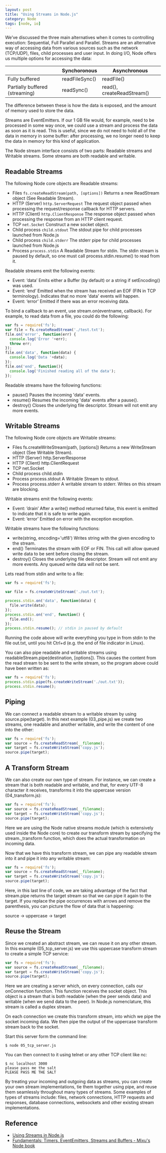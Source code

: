 ```yaml
---
layout: post
title: "Using Streams in Node.js"
category: Node
tags: [node, io]
--- 
```


We’ve discussed the three main alternatives when it comes to controlling execution: Sequential, Full Parallel and Parallel. Streams are an alternative way of accessing data from various sources such as the network (TCP/UDP), files, child processes and user input. In doing I/O, Node offers us multiple options for accessing the data:

&nbsp; | Synchoronous |   Asynchronous
------|--------|-------------------
Fully buffered  |readFileSync()  |readFile()
Partially buffered (streaming)  |readSync()  | read(), createReadStream()

The difference between these is how the data is exposed, and the amount of memory used to store the data.

Streams are EventEmitters. If our 1 GB file would, for example, need to be processed in some way once, we could use a stream and process the data as soon as it is read. This is useful, since we do not need to hold all of the data in memory in some buffer: after processing, we no longer need to keep the data in memory for this kind of application.

The Node stream interface consists of two parts: Readable streams and Writable streams. Some streams are both readable and writable.

<!--more-->

## Readable Streams

The following Node core objects are Readable streams:

- Files `fs.createReadStream(path, [options])`  Returns a new ReadStream object (See Readable Stream).
- HTTP (Server) `http.ServerRequest`    The request object passed when processing the request/response callback for HTTP servers.
- HTTP (Client) `http.ClientResponse`   The response object passed when processing the response from an HTTP client request.
- TCP `net.Socket`  Construct a new socket object.
- Child process   `child.stdout`    The stdout pipe for child processes launched from Node.js
- Child process   `child.stderr`    The stderr pipe for child processes launched from Node.js
- Process `process.stdin`   A Readable Stream for stdin. The stdin stream is paused by default, so one must call process.stdin.resume() to read from it.


Readable streams emit the following events:

- Event: ‘data’   Emits either a Buffer (by default) or a string if setEncoding() was used.
- Event: ‘end’    Emitted when the stream has received an EOF (FIN in TCP terminology). Indicates that no more 'data' events will happen.
- Event: ‘error’  Emitted if there was an error receiving data.

To bind a callback to an event, use stream.on(eventname, callback). For example, to read data from a file, you could do the following:

```js
var fs = require('fs');
var file = fs.createReadStream('./test.txt');
file.on('error', function(err) {
  console.log('Error '+err);
  throw err;
});
file.on('data', function(data) {
  console.log('Data '+data);
});
file.on('end', function(){
  console.log('Finished reading all of the data');
});
```

Readable streams have the following functions:

- pause() Pauses the incoming 'data' events.
- resume()    Resumes the incoming 'data' events after a pause().
- destroy()   Closes the underlying file descriptor. Stream will not emit any more events.

## Writable Streams

The following Node core objects are Writable streams:

- Files   fs.createWriteStream(path, [options])   Returns a new WriteStream object (See Writable Stream).
- HTTP (Server)   http.ServerResponse 
- HTTP (Client)   http.ClientRequest  
- TCP net.Socket  
- Child process   child.stdin 
- Process process.stdout  A Writable Stream to stdout.
- Process process.stderr  A writable stream to stderr. Writes on this stream are blocking.

Writable streams emit the following events:

- Event: ’drain’  After a write() method returned false, this event is emitted to indicate that it is safe to write again.
- Event: ’error’  Emitted on error with the exception exception.

Writable streams have the following functions:

- write(string, encoding='utf8')  Writes string with the given encoding to the stream.
- end()   Terminates the stream with EOF or FIN. This call will allow queued write data to be sent before closing the stream.
- destroy()   Closes the underlying file descriptor. Stream will not emit any more events. Any queued write data will not be sent.

Lets read from stdin and write to a file:

```js
var fs = require('fs');

var file = fs.createWriteStream('./out.txt');

process.stdin.on('data', function(data) {
  file.write(data);
});
process.stdin.on('end', function() {
  file.end();
});
process.stdin.resume(); // stdin in paused by default
```


Running the code above will write everything you type in from stdin to the file out.txt, until you hit Ctrl+d (e.g. the end of file indicator in Linux).

You can also pipe readable and writable streams using readableStream.pipe(destination, [options]). This causes the content from the read stream to be sent to the write stream, so the program above could have been written as:

```js
var fs = require('fs');
process.stdin.pipe(fs.createWriteStream('./out.txt'));
process.stdin.resume();
```

## Piping

We can connect a readable stream to a writable stream by using source.pipe(target). In this next example (03_pipe.js) we create two streams, one readable and another writable, and write the content of one into the other:

```js
var fs = require('fs');
var source = fs.createReadStream(__filename);
var target = fs.createWriteStream('copy.js');
source.pipe(target);
```

## A Transform Stream

We can also create our own type of stream. For instance, we can create a stream that is both readable and writable, and that, for every UTF-8 character it receives, transforms it into the uppercase version (04_transform.js):

```js
var fs = require('fs');
var source = fs.createReadStream(__filename);
var target = fs.createWriteStream('copy.js');
source.pipe(target);
```

Here we are using the Node native streams module (which is extensively used inside the Node core) to create our transform stream by specifying the stream._transform function, which does the actual transformation on incoming data.

Now that we have this transform stream, we can pipe any readable stream into it and pipe it into any writable stream:

```js
var fs = require('fs');
var source = fs.createReadStream(__filename);
var target = fs.createWriteStream('copy.js');
source.pipe(target);
```

Here, in this last line of code, we are taking advantage of the fact that stream.pipe returns the target stream so that we can pipe it again to the target. If you replace the pipe occurrences with arrows and remove the parenthesis, you can picture the flow of data that is happening:

source -> uppercase -> target

## Reuse the Stream

Since we created an abstract stream, we can reuse it on any other stream. In this example (05_tcp_server.js) we use this uppercase transform stream to create a simple TCP service:

```js
var fs = require('fs');
var source = fs.createReadStream(__filename);
var target = fs.createWriteStream('copy.js');
source.pipe(target);
```

Here we are creating a server which, on every connection, calls our onConnection function. This function receives the socket object. This object is a stream that is both readable (when the peer sends data) and writable (when we send data to the peer). In Node.js nomenclature, this stream is called a duplex stream.

On each connection we create this transform stream, into which we pipe the socket incoming data. We then pipe the output of the uppercase transform stream back to the socket.

Start this server form the command line:

    $ node 05_tcp_server.js

You can then connect to it using telnet or any other TCP client like nc:

```shell
$ nc localhost 3000
please pass me the salt
PLEASE PASS ME THE SALT
```

By treating your incoming and outgoing data as streams, you can create your own stream implementations, tie them together using pipe, and reuse them seamlessly throughout many types of streams. Some examples of types of streams include: files, network connections, HTTP requests and responses, database connections, websockets and other existing stream implementations.

## Reference

- [Using Streams in Node.js](http://blog.safaribooksonline.com/2013/05/01/using-streams-in-node-js/)
- [Fundamentals: Timers, EventEmitters, Streams and Buffers - Mixu's Node book](http://book.mixu.net/node/ch9.html)